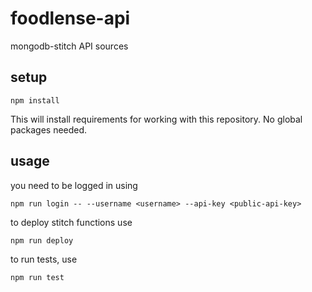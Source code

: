 # foodlense-api
mongodb-stitch API sources

## setup 

    npm install

This will install requirements for working with this repository. No global packages needed. 

## usage 

you need to be logged in using

    npm run login -- --username <username> --api-key <public-api-key>

to deploy stitch functions use

    npm run deploy

to run tests, use

    npm run test